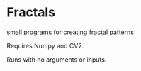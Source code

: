 # Fractals
small programs for creating fractal patterns

Requires Numpy and CV2.

Runs with no arguments or inputs.
